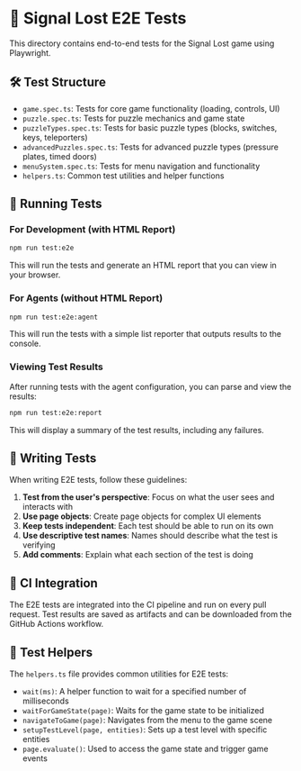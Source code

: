 # 🧪 Signal Lost E2E Tests

This directory contains end-to-end tests for the Signal Lost game using Playwright.

## 🛠️ Test Structure

- `game.spec.ts`: Tests for core game functionality (loading, controls, UI)
- `puzzle.spec.ts`: Tests for puzzle mechanics and game state
- `puzzleTypes.spec.ts`: Tests for basic puzzle types (blocks, switches, keys, teleporters)
- `advancedPuzzles.spec.ts`: Tests for advanced puzzle types (pressure plates, timed doors)
- `menuSystem.spec.ts`: Tests for menu navigation and functionality
- `helpers.ts`: Common test utilities and helper functions

## 🚀 Running Tests

### For Development (with HTML Report)

```bash
npm run test:e2e
```

This will run the tests and generate an HTML report that you can view in your browser.

### For Agents (without HTML Report)

```bash
npm run test:e2e:agent
```

This will run the tests with a simple list reporter that outputs results to the console.

### Viewing Test Results

After running tests with the agent configuration, you can parse and view the results:

```bash
npm run test:e2e:report
```

This will display a summary of the test results, including any failures.

## 📝 Writing Tests

When writing E2E tests, follow these guidelines:

1. **Test from the user's perspective**: Focus on what the user sees and interacts with
2. **Use page objects**: Create page objects for complex UI elements
3. **Keep tests independent**: Each test should be able to run on its own
4. **Use descriptive test names**: Names should describe what the test is verifying
5. **Add comments**: Explain what each section of the test is doing

## 🔄 CI Integration

The E2E tests are integrated into the CI pipeline and run on every pull request. Test results are saved as artifacts and can be downloaded from the GitHub Actions workflow.

## 🧩 Test Helpers

The `helpers.ts` file provides common utilities for E2E tests:

- `wait(ms)`: A helper function to wait for a specified number of milliseconds
- `waitForGameState(page)`: Waits for the game state to be initialized
- `navigateToGame(page)`: Navigates from the menu to the game scene
- `setupTestLevel(page, entities)`: Sets up a test level with specific entities
- `page.evaluate()`: Used to access the game state and trigger game events

